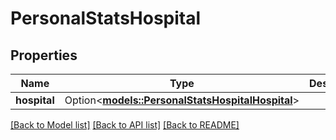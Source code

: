 # PersonalStatsHospital

## Properties

Name | Type | Description | Notes
------------ | ------------- | ------------- | -------------
**hospital** | Option<[**models::PersonalStatsHospitalHospital**](PersonalStatsHospital_hospital.md)> |  | [optional]

[[Back to Model list]](../README.md#documentation-for-models) [[Back to API list]](../README.md#documentation-for-api-endpoints) [[Back to README]](../README.md)


